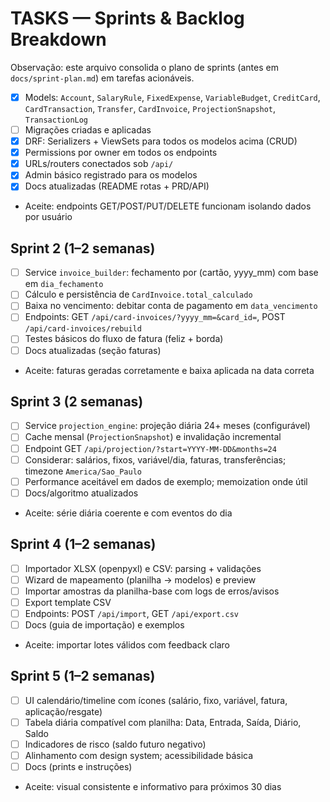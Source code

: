 # TASKS — Sprints & Backlog Breakdown

Observação: este arquivo consolida o plano de sprints (antes em `docs/sprint-plan.md`) em tarefas acionáveis.

- [x] Models: `Account`, `SalaryRule`, `FixedExpense`, `VariableBudget`, `CreditCard`, `CardTransaction`, `Transfer`, `CardInvoice`, `ProjectionSnapshot`, `TransactionLog`
- [ ] Migrações criadas e aplicadas
- [x] DRF: Serializers + ViewSets para todos os modelos acima (CRUD)
- [x] Permissions por owner em todos os endpoints
- [x] URLs/routers conectados sob `/api/`
- [x] Admin básico registrado para os modelos
- [x] Docs atualizadas (README rotas + PRD/API)
- Aceite: endpoints GET/POST/PUT/DELETE funcionam isolando dados por usuário

## Sprint 2 (1–2 semanas)
- [ ] Service `invoice_builder`: fechamento por (cartão, yyyy_mm) com base em `dia_fechamento`
- [ ] Cálculo e persistência de `CardInvoice.total_calculado`
- [ ] Baixa no vencimento: debitar conta de pagamento em `data_vencimento`
- [ ] Endpoints: GET `/api/card-invoices/?yyyy_mm=&card_id=`, POST `/api/card-invoices/rebuild`
- [ ] Testes básicos do fluxo de fatura (feliz + borda)
- [ ] Docs atualizadas (seção faturas)
- Aceite: faturas geradas corretamente e baixa aplicada na data correta

## Sprint 3 (2 semanas)
- [ ] Service `projection_engine`: projeção diária 24+ meses (configurável)
- [ ] Cache mensal (`ProjectionSnapshot`) e invalidação incremental
- [ ] Endpoint GET `/api/projection/?start=YYYY-MM-DD&months=24`
- [ ] Considerar: salários, fixos, variável/dia, faturas, transferências; timezone `America/Sao_Paulo`
- [ ] Performance aceitável em dados de exemplo; memoization onde útil
- [ ] Docs/algoritmo atualizados
- Aceite: série diária coerente e com eventos do dia

## Sprint 4 (1–2 semanas)
- [ ] Importador XLSX (openpyxl) e CSV: parsing + validações
- [ ] Wizard de mapeamento (planilha → modelos) e preview
- [ ] Importar amostras da planilha-base com logs de erros/avisos
- [ ] Export template CSV
- [ ] Endpoints: POST `/api/import`, GET `/api/export.csv`
- [ ] Docs (guia de importação) e exemplos
- Aceite: importar lotes válidos com feedback claro

## Sprint 5 (1–2 semanas)
- [ ] UI calendário/timeline com ícones (salário, fixo, variável, fatura, aplicação/resgate)
- [ ] Tabela diária compatível com planilha: Data, Entrada, Saída, Diário, Saldo
- [ ] Indicadores de risco (saldo futuro negativo)
- [ ] Alinhamento com design system; acessibilidade básica
- [ ] Docs (prints e instruções)
- Aceite: visual consistente e informativo para próximos 30 dias
